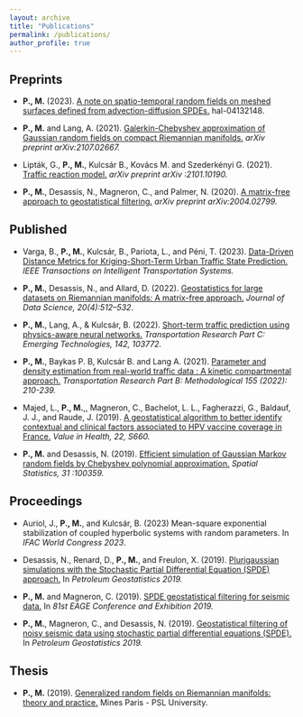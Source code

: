 ```yaml
---
layout: archive
title: "Publications"
permalink: /publications/
author_profile: true
---
```


Preprints
----

* **P., M.** (2023). [A note on spatio-temporal random fields on meshed surfaces defined from
advection-diffusion SPDEs.](../../files/strf.pdf) hal-04132148.

* **P., M.** and Lang, A. (2021). [Galerkin-Chebyshev approximation of Gaussian random fields on compact Riemannian manifolds.](https://arxiv.org/abs/2107.02667) *arXiv preprint arXiv:2107.02667.*

* Lipták, G., **P., M.**, Kulcsár B., Kovács M. and Szederkényi G. (2021). [Traffic reaction model.](https://arxiv.org/abs/2101.10190) *arXiv preprint arXiv :2101.10190.*

* **P., M.**, Desassis, N., Magneron, C., and Palmer, N. (2020). [A matrix-free approach to geostatistical filtering.](https://arxiv.org/abs/2004.02799) *arXiv preprint arXiv:2004.02799.*



Published
----
* Varga, B., **P., M.**, Kulcsár, B., Pariota, L., and Péni, T. (2023). [Data-Driven Distance Metrics for Kriging-Short-Term Urban Traffic State Prediction.](https://ieeexplore.ieee.org/abstract/document/10070380) *IEEE Transactions on Intelligent Transportation Systems.*
	
* **P., M.**, Desassis, N., and Allard, D. (2022). [Geostatistics for large datasets on Riemannian manifolds: A matrix-free approach.](https://jds-online.org/journal/JDS/article/1306/info) *Journal of Data Science, 20(4):512–532*.
	
* **P., M.**, Lang, A., & Kulcsár, B. (2022). [Short-term traffic prediction using physics-aware neural networks.](https://www.sciencedirect.com/science/article/pii/S0968090X22002030) *Transportation Research Part C: Emerging Technologies, 142, 103772.*

* **P., M.**, Baykas P. B, Kulcsár B. and Lang A. (2021). [Parameter and density estimation from real-world traffic data : A kinetic compartmental approach.](https://www.sciencedirect.com/science/article/pii/S0191261521002101) *Transportation Research Part B: Methodological 155 (2022): 210-239.*

* Majed, L., **P., M.**,, Magneron, C., Bachelot, L. L., Fagherazzi, G., Baldauf, J. J., and Raude, J. (2019). [A geostatistical algorithm to better identify contextual and clinical factors associated to HPV vaccine coverage in France.](https://www.valueinhealthjournal.com/article/S1098-3015(19)33752-0/fulltext) *Value in Health, 22, S660.*	

* **P., M.** and Desassis, N. (2019). [Efficient simulation of Gaussian Markov random fields by Chebyshev polynomial approximation.](https://www.sciencedirect.com/science/article/abs/pii/S2211675318302537) *Spatial Statistics, 31 :100359.*



Proceedings
----
* Auriol, J., **P., M.**, and Kulcsár, B. (2023) Mean-square exponential stabilization of coupled hyperbolic systems with random parameters. In *IFAC World Congress 2023*.

* Desassis, N., Renard, D., **P., M.**, and Freulon, X. (2019). [Plurigaussian simulations with the Stochastic Partial Differential Equation (SPDE) approach.](https://www.earthdoc.org/content/papers/10.3997/2214-4609.201902174) In *Petroleum Geostatistics 2019.*

* **P., M.** and Magneron, C. (2019). [SPDE geostatistical filtering for seismic data.](https://www.earthdoc.org/content/papers/10.3997/2214-4609.201900848) In *81st EAGE Conference and Exhibition 2019.*

* **P., M.**, Magneron, C., and Desassis, N. (2019). [Geostatistical filtering of noisy seismic data using stochastic partial differential equations (SPDE).](https://www.earthdoc.org/content/papers/10.3997/2214-4609.201902264) In *Petroleum Geostatistics 2019.*



Thesis
----
* **P., M.** (2019). [Generalized random fields on Riemannian manifolds: theory and practice.](https://pastel.archives-ouvertes.fr/tel-02499376/#) Mines Paris - PSL University.



